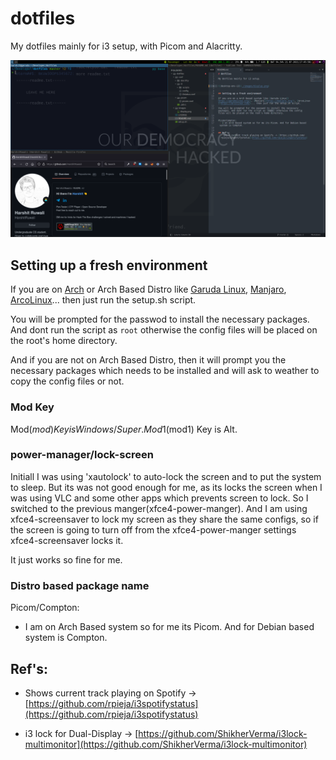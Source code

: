 # dotfiles

My dotfiles mainly for i3 setup, with Picom and Alacritty. 


![desktop-env-i3](./images/display.png)


## Setting up a fresh environment 

If you are on [Arch](https://archlinux.org/) or Arch Based Distro like [Garuda Linux](https://garudalinux.org/), [Manjaro](https://manjaro.org/), [ArcoLinux](https://arcolinux.com/)... then just run the setup.sh script. 

You will be prompted for the passwod to install the necessary packages. And dont run the script as `root` otherwise the config files will be placed on the root's home directory.

And if you are not on Arch Based Distro, then it will prompt you the necessary packages which needs to be installed and will ask to weather to copy the config files or not.

### Mod Key

Mod($mod) Key is Windows/Super.
Mod1($mod1) Key is Alt.

### power-manager/lock-screen

Initiall I was using 'xautolock' to auto-lock the screen and to put the system to sleep. But its was not good enough for me, as its locks the screen when I was using VLC and some other apps which prevents screen to lock. So I switched to the previous manger(xfce4-power-manger). 
And I am using xfce4-screensaver to lock my screen as they share the same configs, so if the screen is going to turn off from the xfce4-power-manger settings xfce4-screensaver locks it.

It just works so fine for me.
 
### Distro based package name

Picom/Compton:
 - I am on Arch Based system so for me its Picom. And for Debian based system is Compton.
 

## Ref's:
  - Shows current track playing on Spotify -> [https://github.com/rpieja/i3spotifystatus](https://github.com/rpieja/i3spotifystatus)

  - i3 lock for Dual-Display -> [https://github.com/ShikherVerma/i3lock-multimonitor](https://github.com/ShikherVerma/i3lock-multimonitor)

